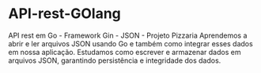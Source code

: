 # API-rest-GOlang
API rest em Go - Framework Gin - JSON - Projeto Pizzaria Aprendemos a abrir e ler arquivos JSON usando Go e também como integrar esses dados em nossa aplicação. Estudamos como escrever e armazenar dados em arquivos JSON, garantindo persistência e integridade dos dados.
